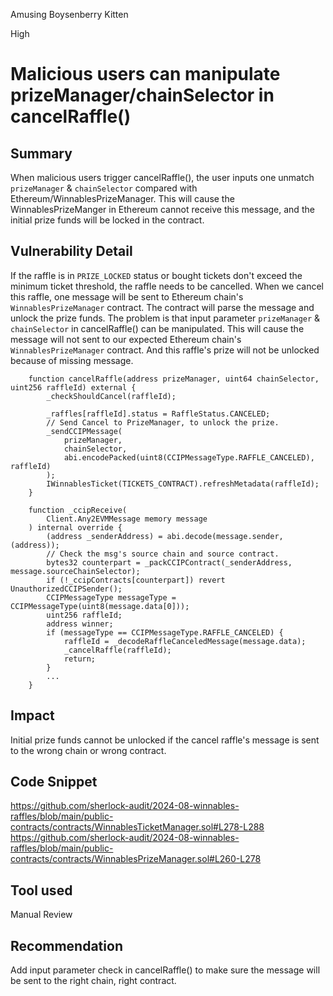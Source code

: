 Amusing Boysenberry Kitten

High

# Malicious users can manipulate prizeManager/chainSelector in cancelRaffle()

## Summary
When malicious users trigger cancelRaffle(), the user inputs one unmatch `prizeManager` & `chainSelector` compared with Ethereum/WinnablesPrizeManager. This will cause the WinnablesPrizeManger in Ethereum cannot receive this message, and the initial prize funds will be locked in the contract.

## Vulnerability Detail
If the raffle is in `PRIZE_LOCKED` status or bought tickets don't exceed the minimum ticket threshold, the raffle needs to be cancelled. When we cancel this raffle, one message will be sent to Ethereum chain's `WinnablesPrizeManager` contract. The contract will parse the message and unlock the prize funds.
The problem is that input parameter `prizeManager` & `chainSelector` in cancelRaffle() can be manipulated. This will cause the message will not sent to our expected Ethereum chain's `WinnablesPrizeManager` contract. And this raffle's prize will not be unlocked because of missing message.

```solidity
    function cancelRaffle(address prizeManager, uint64 chainSelector, uint256 raffleId) external {
        _checkShouldCancel(raffleId);

        _raffles[raffleId].status = RaffleStatus.CANCELED;
        // Send Cancel to PrizeManager, to unlock the prize.
        _sendCCIPMessage(
            prizeManager,
            chainSelector,
            abi.encodePacked(uint8(CCIPMessageType.RAFFLE_CANCELED), raffleId)
        );
        IWinnablesTicket(TICKETS_CONTRACT).refreshMetadata(raffleId);
    }

    function _ccipReceive(
        Client.Any2EVMMessage memory message
    ) internal override {
        (address _senderAddress) = abi.decode(message.sender, (address));
        // Check the msg's source chain and source contract.
        bytes32 counterpart = _packCCIPContract(_senderAddress, message.sourceChainSelector);
        if (!_ccipContracts[counterpart]) revert UnauthorizedCCIPSender();
        CCIPMessageType messageType = CCIPMessageType(uint8(message.data[0]));
        uint256 raffleId;
        address winner;
        if (messageType == CCIPMessageType.RAFFLE_CANCELED) {
            raffleId = _decodeRaffleCanceledMessage(message.data);
            _cancelRaffle(raffleId);
            return;
        }
        ...
    }
```

## Impact
Initial prize funds cannot be unlocked if the cancel raffle's message is sent to the wrong chain or wrong contract.

## Code Snippet
https://github.com/sherlock-audit/2024-08-winnables-raffles/blob/main/public-contracts/contracts/WinnablesTicketManager.sol#L278-L288
https://github.com/sherlock-audit/2024-08-winnables-raffles/blob/main/public-contracts/contracts/WinnablesPrizeManager.sol#L260-L278

## Tool used

Manual Review

## Recommendation
Add input parameter check in cancelRaffle() to make sure the message will be sent to the right chain, right contract.